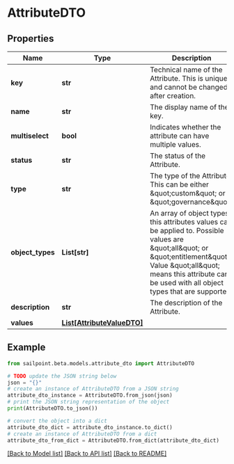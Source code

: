 # AttributeDTO


## Properties

Name | Type | Description | Notes
------------ | ------------- | ------------- | -------------
**key** | **str** | Technical name of the Attribute. This is unique and cannot be changed after creation. | [optional] 
**name** | **str** | The display name of the key. | [optional] 
**multiselect** | **bool** | Indicates whether the attribute can have multiple values. | [optional] [default to False]
**status** | **str** | The status of the Attribute. | [optional] 
**type** | **str** | The type of the Attribute. This can be either \&quot;custom\&quot; or \&quot;governance\&quot;. | [optional] 
**object_types** | **List[str]** | An array of object types this attributes values can be applied to. Possible values are \&quot;all\&quot; or \&quot;entitlement\&quot;. Value \&quot;all\&quot; means this attribute can be used with all object types that are supported. | [optional] 
**description** | **str** | The description of the Attribute. | [optional] 
**values** | [**List[AttributeValueDTO]**](AttributeValueDTO.md) |  | [optional] 

## Example

```python
from sailpoint.beta.models.attribute_dto import AttributeDTO

# TODO update the JSON string below
json = "{}"
# create an instance of AttributeDTO from a JSON string
attribute_dto_instance = AttributeDTO.from_json(json)
# print the JSON string representation of the object
print(AttributeDTO.to_json())

# convert the object into a dict
attribute_dto_dict = attribute_dto_instance.to_dict()
# create an instance of AttributeDTO from a dict
attribute_dto_from_dict = AttributeDTO.from_dict(attribute_dto_dict)
```
[[Back to Model list]](../README.md#documentation-for-models) [[Back to API list]](../README.md#documentation-for-api-endpoints) [[Back to README]](../README.md)


